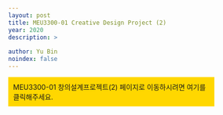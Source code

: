 ```yaml
---
layout: post
title: MEU3300-01 Creative Design Project (2)
year: 2020
description: >
  
author: Yu Bin
noindex: false
---
```


<div style=" background-color: gold; padding:10px; width: 400px; height: auto; cursor: pointer;" onclick="location.href='https://www.google.com/';"
Viewer
>
MEU3300-01 창의설계프로젝트(2) 페이지로 이동하시려면 
여기를 클릭해주세요.
</div>
